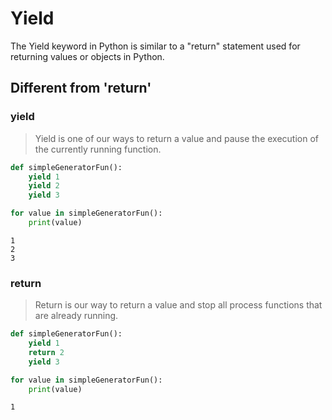 # Yield


The Yield keyword in Python is similar to a "return" statement used for returning values or objects in Python.  


## Different from 'return'

### yield



> Yield is one of our ways to return a value and pause the execution of the 
> currently running function.


```python 
def simpleGeneratorFun():
    yield 1
    yield 2
    yield 3

for value in simpleGeneratorFun(): 
    print(value)

```
```output
1
2
3
```


### return


> Return is our way to return a value and stop all process functions that are already running.




```python 
def simpleGeneratorFun():
    yield 1
    return 2
    yield 3

for value in simpleGeneratorFun(): 
    print(value)

```
```output
1
```
